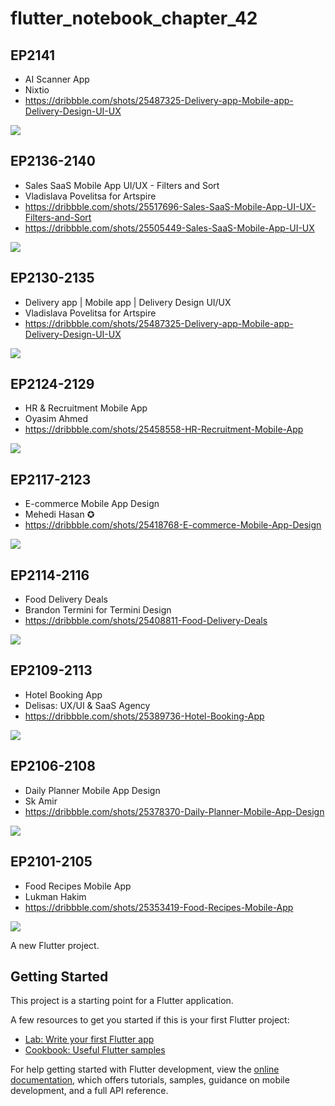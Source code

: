 # flutter_notebook_chapter_42

## EP2141

- AI Scanner App
- Nixtio
- https://dribbble.com/shots/25487325-Delivery-app-Mobile-app-Delivery-Design-UI-UX

<img src="https://cdn.dribbble.com/userupload/18491716/file/original-2afd783e103af5e4f97d8023c4de33dc.png?resize=1905x1429&vertical=center"/>


## EP2136-2140

- Sales SaaS Mobile App UI/UX - Filters and Sort
- Vladislava Povelitsa for Artspire
- https://dribbble.com/shots/25517696-Sales-SaaS-Mobile-App-UI-UX-Filters-and-Sort
- https://dribbble.com/shots/25505449-Sales-SaaS-Mobile-App-UI-UX

<img src="https://cdn.dribbble.com/userupload/18882852/file/original-4caa936393598296c2526596930a5cbe.png?resize=1905x1429&vertical=center"/>

## EP2130-2135

- Delivery app | Mobile app | Delivery Design UI/UX
- Vladislava Povelitsa for Artspire
- https://dribbble.com/shots/25487325-Delivery-app-Mobile-app-Delivery-Design-UI-UX

<img src="https://cdn.dribbble.com/userupload/18491716/file/original-2afd783e103af5e4f97d8023c4de33dc.png?resize=1905x1429&vertical=center"/>


## EP2124-2129

- HR & Recruitment Mobile App
- Oyasim Ahmed
- https://dribbble.com/shots/25458558-HR-Recruitment-Mobile-App

<img src="https://cdn.dribbble.com/userupload/18383730/file/original-88306614b597e1a1434695b2d0ddced7.png?resize=1905x1429&vertical=center"/>


## EP2117-2123

- E-commerce Mobile App Design
- Mehedi Hasan ✪
- https://dribbble.com/shots/25418768-E-commerce-Mobile-App-Design

<img src="https://cdn.dribbble.com/userupload/18262004/file/original-230540b13d25d961d5bf23d87f02d547.png?resize=1504x1128&vertical=center"/>


## EP2114-2116

- Food Delivery Deals
- Brandon Termini for Termini Design
- https://dribbble.com/shots/25408811-Food-Delivery-Deals

<img src="https://cdn.dribbble.com/userupload/18232432/file/original-41de1277cc7832fa543ff67172f45f00.mp4"/>


## EP2109-2113

- Hotel Booking App
- Delisas: UX/UI & SaaS Agency
- https://dribbble.com/shots/25389736-Hotel-Booking-App

<img src="https://cdn.dribbble.com/userupload/18173999/file/original-3fd6cf4260be1a3e9732f11c50ade01e.jpg?resize=1504x1128&vertical=center"/>

## EP2106-2108

- Daily Planner Mobile App Design
- Sk Amir
- https://dribbble.com/shots/25378370-Daily-Planner-Mobile-App-Design

<img src="https://cdn.dribbble.com/userupload/18141055/file/original-24282cd7a66f8d61ae0e1c214e6cab0c.png?resize=1905x1429&vertical=center"/>

## EP2101-2105

- Food Recipes Mobile App
- Lukman Hakim
- https://dribbble.com/shots/25353419-Food-Recipes-Mobile-App

<img src="https://cdn.dribbble.com/userupload/18066953/file/original-8ed01c80eadfd2b56f85570e8bf97c55.png?resize=1905x1429&vertical=center"/>

A new Flutter project.

## Getting Started

This project is a starting point for a Flutter application.

A few resources to get you started if this is your first Flutter project:

- [Lab: Write your first Flutter app](https://docs.flutter.dev/get-started/codelab)
- [Cookbook: Useful Flutter samples](https://docs.flutter.dev/cookbook)

For help getting started with Flutter development, view the
[online documentation](https://docs.flutter.dev/), which offers tutorials,
samples, guidance on mobile development, and a full API reference.
